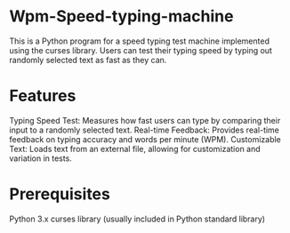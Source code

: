 # Wpm-Speed-typing-machine
This is a Python program for a speed typing test machine implemented using the curses library. Users can test their typing speed by typing out randomly selected text as fast as they can.

# Features
Typing Speed Test: Measures how fast users can type by comparing their input to a randomly selected text.
Real-time Feedback: Provides real-time feedback on typing accuracy and words per minute (WPM).
Customizable Text: Loads text from an external file, allowing for customization and variation in tests.

# Prerequisites
Python 3.x
curses library (usually included in Python standard library)
